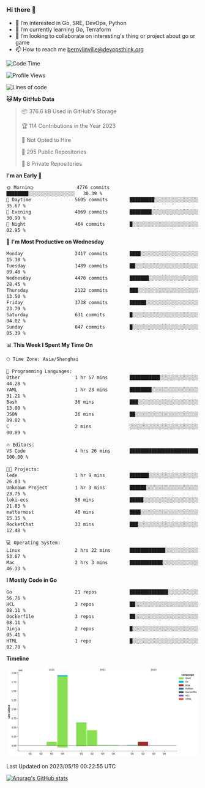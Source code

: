 ### Hi there 👋

- 👀 I’m interested in Go, SRE, DevOps, Python
- 🌱 I’m currently learning Go, Terraform
- 👯 I’m looking to collaborate on interesting's thing or project about go or game
- 📫 How to reach me bernylinville@devopsthink.org

<!--START_SECTION:waka-->
![Code Time](http://img.shields.io/badge/Code%20Time-271%20hrs%2026%20mins-blue)

![Profile Views](http://img.shields.io/badge/Profile%20Views-0-blue)

![Lines of code](https://img.shields.io/badge/From%20Hello%20World%20I%27ve%20Written-3.2%20million%20lines%20of%20code-blue)

**🐱 My GitHub Data** 

> 📦 376.6 kB Used in GitHub's Storage 
 > 
> 🏆 114 Contributions in the Year 2023
 > 
> 🚫 Not Opted to Hire
 > 
> 📜 295 Public Repositories 
 > 
> 🔑 8 Private Repositories 
 > 
**I'm an Early 🐤** 

```text
🌞 Morning                4776 commits        ████████░░░░░░░░░░░░░░░░░   30.39 % 
🌆 Daytime                5605 commits        █████████░░░░░░░░░░░░░░░░   35.67 % 
🌃 Evening                4869 commits        ████████░░░░░░░░░░░░░░░░░   30.99 % 
🌙 Night                  464 commits         █░░░░░░░░░░░░░░░░░░░░░░░░   02.95 % 
```
📅 **I'm Most Productive on Wednesday** 

```text
Monday                   2417 commits        ████░░░░░░░░░░░░░░░░░░░░░   15.38 % 
Tuesday                  1489 commits        ██░░░░░░░░░░░░░░░░░░░░░░░   09.48 % 
Wednesday                4470 commits        ███████░░░░░░░░░░░░░░░░░░   28.45 % 
Thursday                 2122 commits        ███░░░░░░░░░░░░░░░░░░░░░░   13.50 % 
Friday                   3738 commits        ██████░░░░░░░░░░░░░░░░░░░   23.79 % 
Saturday                 631 commits         █░░░░░░░░░░░░░░░░░░░░░░░░   04.02 % 
Sunday                   847 commits         █░░░░░░░░░░░░░░░░░░░░░░░░   05.39 % 
```


📊 **This Week I Spent My Time On** 

```text
🕑︎ Time Zone: Asia/Shanghai

💬 Programming Languages: 
Other                    1 hr 57 mins        ███████████░░░░░░░░░░░░░░   44.28 % 
YAML                     1 hr 23 mins        ████████░░░░░░░░░░░░░░░░░   31.21 % 
Bash                     36 mins             ███░░░░░░░░░░░░░░░░░░░░░░   13.80 % 
JSON                     26 mins             ██░░░░░░░░░░░░░░░░░░░░░░░   09.82 % 
C                        2 mins              ░░░░░░░░░░░░░░░░░░░░░░░░░   00.89 % 

🔥 Editors: 
VS Code                  4 hrs 26 mins       █████████████████████████   100.00 % 

🐱‍💻 Projects: 
lede                     1 hr 9 mins         ███████░░░░░░░░░░░░░░░░░░   26.03 % 
Unknown Project          1 hr 3 mins         ██████░░░░░░░░░░░░░░░░░░░   23.75 % 
loki-ecs                 58 mins             █████░░░░░░░░░░░░░░░░░░░░   21.83 % 
mattermost               40 mins             ████░░░░░░░░░░░░░░░░░░░░░   15.15 % 
RocketChat               33 mins             ███░░░░░░░░░░░░░░░░░░░░░░   12.48 % 

💻 Operating System: 
Linux                    2 hrs 22 mins       █████████████░░░░░░░░░░░░   53.67 % 
Mac                      2 hrs 3 mins        ████████████░░░░░░░░░░░░░   46.33 % 
```

**I Mostly Code in Go** 

```text
Go                       21 repos            ██████████████░░░░░░░░░░░   56.76 % 
HCL                      3 repos             ██░░░░░░░░░░░░░░░░░░░░░░░   08.11 % 
Dockerfile               3 repos             ██░░░░░░░░░░░░░░░░░░░░░░░   08.11 % 
Jinja                    2 repos             █░░░░░░░░░░░░░░░░░░░░░░░░   05.41 % 
HTML                     1 repo              █░░░░░░░░░░░░░░░░░░░░░░░░   02.70 % 
```



**Timeline**

![Lines of Code chart](https://raw.githubusercontent.com/bernylinville/bernylinville/main/assets/bar_graph.png)


 Last Updated on 2023/05/19 00:22:55 UTC
<!--END_SECTION:waka-->

[![Anurag's GitHub stats](https://github-readme-stats.vercel.app/api?username=bernylinville)](https://github.com/anuraghazra/github-readme-stats)


<!--
**kylechou-dunk/kylechou-dunk** is a ✨ _special_ ✨ repository because its `README.md` (this file) appears on your GitHub profile.

Here are some ideas to get you started:

- 🔭 I’m currently working on ...
- 🌱 I’m currently learning ...
- 👯 I’m looking to collaborate on ...
- 🤔 I’m looking for help with ...
- 💬 Ask me about ...
- 📫 How to reach me: ...
- 😄 Pronouns: ...
- ⚡ Fun fact: ...
-->
